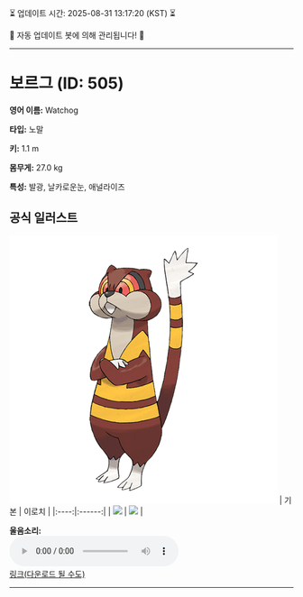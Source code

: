 
⏳ 업데이트 시간: 2025-08-31 13:17:20 (KST) ⏳

🤖 자동 업데이트 봇에 의해 관리됩니다! 🤖

---

# 보르그 (ID: 505)
**영어 이름:** Watchog

**타입:** 노말

**키:** 1.1 m

**몸무게:** 27.0 kg

**특성:** 발광, 날카로운눈, 애널라이즈

## 공식 일러스트
![](https://raw.githubusercontent.com/PokeAPI/sprites/master/sprites/pokemon/other/official-artwork/505.png)
| 기본 | 이로치 |
|:----:|:------:|
| <img src="http://play.pokemonshowdown.com/sprites/ani/watchog.gif" width="200"> | <img src="http://play.pokemonshowdown.com/sprites/ani-shiny/watchog.gif" width="200"> |

**울음소리:**<br><audio controls src="https://raw.githubusercontent.com/PokeAPI/cries/main/cries/pokemon/latest/505.ogg"></audio><br> [링크(다운로드 될 수도)](https://raw.githubusercontent.com/PokeAPI/cries/main/cries/pokemon/latest/505.ogg)


---
